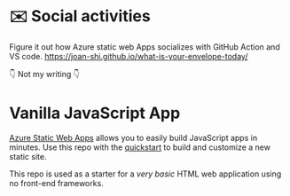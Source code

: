# :envelope: Social activities
Figure it out how Azure static web Apps socializes with GitHub Action and VS code.
https://joan-shi.github.io/what-is-your-envelope-today/

:point_down: Not my writing :point_down:

# Vanilla JavaScript App

[Azure Static Web Apps](https://docs.microsoft.com/azure/static-web-apps/overview) allows you to easily build JavaScript apps in minutes. Use this repo with the [quickstart](https://docs.microsoft.com/azure/static-web-apps/getting-started?tabs=vanilla-javascript) to build and customize a new static site.

This repo is used as a starter for a _very basic_ HTML web application using no front-end frameworks.
